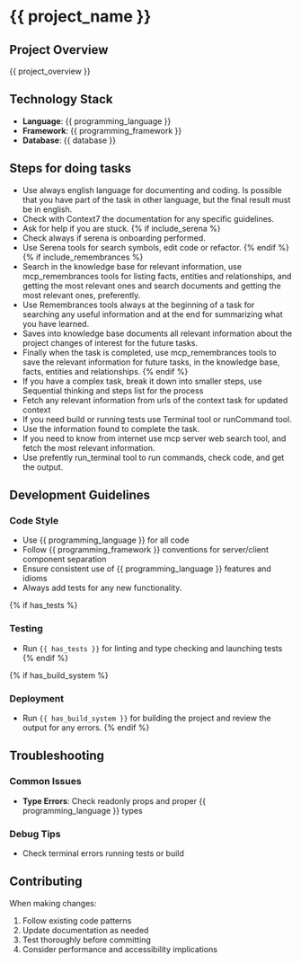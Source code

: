 # {{ project_name }}

## Project Overview

{{ project_overview }}

## Technology Stack

- **Language**: {{ programming_language }}
- **Framework**: {{ programming_framework }}
- **Database**: {{ database }}

## Steps for doing tasks

- Use always english language for documenting and coding. Is possible that you have part of the task in other language, but the final result must be in english.
- Check with Context7 the documentation for any specific guidelines.
- Ask for help if you are stuck.
  {% if include_serena %}
- Check always if serena is onboarding performed.
- Use Serena tools for search symbols, edit code or refactor.
  {% endif %}
  {% if include_remembrances %}
- Search in the knowledge base for relevant information, use mcp_remembrances tools for listing facts, entities and relationships, and getting the most relevant ones and search documents and getting the most relevant ones, preferently.
- Use Remembrances tools always at the beginning of a task for searching any useful information and at the end for summarizing what you have learned.
- Saves into knowledge base documents all relevant information about the project changes of interest for the future tasks.
- Finally when the task is completed, use mcp_remembrances tools to save the relevant information for future tasks, in the knowledge base, facts, entities and relationships.
  {% endif %}
- If you have a complex task, break it down into smaller steps, use Sequential thinking and steps list for the process
- Fetch any relevant information from urls of the context task for updated context
- If you need build or running tests use Terminal tool or runCommand tool.
- Use the information found to complete the task.
- If you need to know from internet use mcp server web search tool, and fetch the most relevant information.
- Use prefently run_terminal tool to run commands, check code, and get the output.

## Development Guidelines

### Code Style

- Use {{ programming_language }} for all code
- Follow {{ programming_framework }} conventions for server/client component separation
- Ensure consistent use of {{ programming_language }} features and idioms
- Always add tests for any new functionality.

{% if has_tests %}

### Testing

- Run `{{ has_tests }}` for linting and type checking and launching tests
  {% endif %}

{% if has_build_system %}

### Deployment

- Run `{{ has_build_system }}` for building the project and review the output for any errors.
  {% endif %}

## Troubleshooting

### Common Issues

- **Type Errors**: Check readonly props and proper {{ programming_language }} types

### Debug Tips

- Check terminal errors running tests or build

## Contributing

When making changes:

1. Follow existing code patterns
2. Update documentation as needed
3. Test thoroughly before committing
4. Consider performance and accessibility implications
